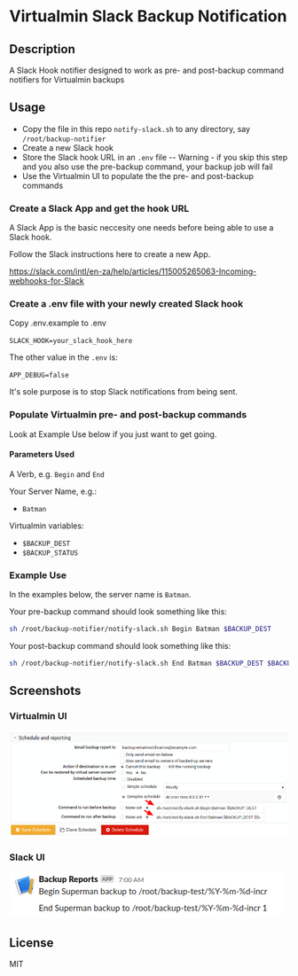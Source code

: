 # Virtualmin Slack Backup Notification

## Description

A Slack Hook notifier designed to work as pre- and post-backup command notifiers for Virtualmin backups

## Usage

- Copy the file in this repo `notify-slack.sh` to any directory, say `/root/backup-notifier`
- Create a new Slack hook
- Store the Slack hook URL in an `.env` file
-- Warning - if you skip this step and you also use the pre-backup command, your backup job will fail
- Use the Virtualmin UI to populate the the pre- and post-backup commands

### Create a Slack App and get the hook URL

A Slack App is the basic neccesity one needs before being able to use a Slack hook.

Follow the Slack instructions here to create a new App.

https://slack.com/intl/en-za/help/articles/115005265063-Incoming-webhooks-for-Slack

### Create a .env file with your newly created Slack hook

Copy .env.example to .env

`SLACK_HOOK=your_slack_hook_here`

The other value in the `.env` is:

`APP_DEBUG=false`

It's sole purpose is to stop Slack notifications from being sent.

### Populate Virtualmin pre- and post-backup commands

Look at Example Use below if you just want to get going.

#### Parameters Used

A Verb, e.g. `Begin` and `End`

Your Server Name, e.g.:
- `Batman`

Virtualmin variables:
- `$BACKUP_DEST`
- `$BACKUP_STATUS`

### Example Use

In the examples below, the server name is `Batman`.


Your pre-backup command should look something like this:
```bash
sh /root/backup-notifier/notify-slack.sh Begin Batman $BACKUP_DEST
```

Your post-backup command should look something like this:
```bash
sh /root/backup-notifier/notify-slack.sh End Batman $BACKUP_DEST $BACKUP_STATUS
```

## Screenshots

### Virtualmin UI

![Alt text](virtualmin_ui_screenshot.png?raw=true "Virtualmin UI / Pre- and Post-Backup Commands")

### Slack UI

![Alt text](virtualmin_slack_notification_screenshot.png?raw=true "Slack Notifications")

## License

MIT

